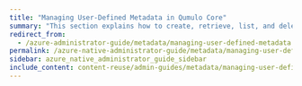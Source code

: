 ```yaml
---
title: "Managing User-Defined Metadata in Qumulo Core"
summary: "This section explains how to create, retrieve, list, and delete user-defined metadata in Qumulo Core by using the <code>qq</code> CLI."
redirect_from:
  - /azure-administrator-guide/metadata/managing-user-defined-metadata.html
permalink: /azure-native-administrator-guide/metadata/managing-user-defined-metadata.html
sidebar: azure_native_administrator_guide_sidebar
include_content: content-reuse/admin-guides/metadata/managing-user-defined-metadata.md
---
```


